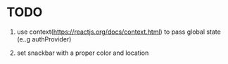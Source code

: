# TODO

1. use context(https://reactjs.org/docs/context.html) to pass
global state (e..g authProvider)

2. set snackbar with a proper color and location

